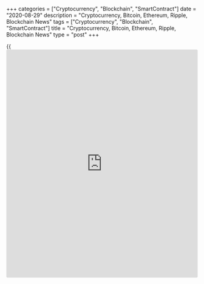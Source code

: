 +++
categories = ["Cryptocurrency", "Blockchain", "SmartContract"]
date = "2020-08-29"
description = "Cryptocurrency, Bitcoin, Ethereum, Ripple, Blockchain News"
tags = ["Cryptocurrency", "Blockchain", "SmartContract"]
title = "Cryptocurrency, Bitcoin, Ethereum, Ripple, Blockchain News"
type = "post"
+++

{{<iframe id="large-banner" src="https://www.bounty.group/#slide=18.0" width="100%" height="600" scrolling="no" style="border: 0px solid rgb(216, 221, 230); border-radius: 3px;">}}



[ ![logo][1] ][2]

![logo][3]

  * [▮ Home][4]
  * [ ▮ Business][5]
    * [ Latest Headlines][6]
    * [Top Stories][7]
    * [Breaking News][8]
    * [Earnings][9]
    * [Biotech][10]
    * [Investors][11]
    * [Stock Alerts][12]
    * [IPOs][13]
    * [M&A][14]
    * [Canadian][15]
    * [UK][16]
    * [Key Wallstreet Events][17]
    * [▮ Industry News][18]
      * [ Technology][19]
      * [ Software][20]
      * [ Banking][21]
      * [ Automotive][22]
      * [ Energy][23]
      * [More][24]
    * ▮ Corp. Calendars
      * [Dividends][25]
      * [Stock Splits][26]
      * [ Buybacks][27]
      * [ Conference Calls][28]
    * ▮ Earnings Calendars
      * [Earnings Calendar][29]
      * [ Pos Pre-announcements][30]
      * [ Profit Warnings][31]
      * [ Positive Surprise][32]
      * [ Negative Surprise][33]
      * [ Latest Earnings][34]
    * ▮ FDA Calendars
      * [Drug Approvals][35]
      * [ Device Approvals][36]
      * [ Clinical Trial Calendar][37]
    * ▮ Ratings Changes 
      * [Upgrades][38]
      * [Downgrades][39]
      * [ Cov Initiations][40]
      * [ Cov. Reiterated][41]
  * [ ▮ Economy][42]
    * [ US][43]
    * [ Europe][44]
    * [ Asia][45]
    * [ Global][46]
    * [ Economic Calendar][47]
    * [ Economic Scorecard][48]
    * [ Fed Members][49]
  * [ ▮Crypto ][50]
    * [ Cryptocurrency][51]
    * [ Blockchain][52]
  * [ ▮ Markets][53]
    * [ Morning Mkt Analysis][54]
    * [US Commentary][55]
    * [ European Commentary][56]
    * [ Asian Commentary][57]
    * [ Canadian Commentary][58]
    * [ Indian Commentary][59]
    * [Commodities][60]
    * [Bonds][61]
    * [Currencies][62]
  * [ ▮ Politics][63]
    * [ US][64]
    * [ World][65]
    * [White House][66]
    * [Elections][67]
    * [Congress][68]
    * [General News][69]
  * [ ▮ Forex][70]
    * [ FX Top Stories][71]
    * [ Currency Analysis][62]
    * [ Currency Alerts][72]
    * [ Economic Calendar][47]
    * [ Economic Scorecard][48]
  * [ ▮ Health NEW][73]
    * [ Coronavirus][74]
    * [ COVID-19 Calendar NEW][75]
    * [ Diet & Fitness][76]
    * [Cannabis][77]
    * [Kids Health][78]
    * [Men's Health][79]
    * [Women's Health][80]
    * [Cancer News][81]
    * [Drug Development][82]
    * [Mental Health][83]
  * [ ▮ Entertainment][84]
    * [ Top Stories][85]
    * [Slide Shows][86]
    * [ Game of Thrones][87]
    * ▮ Music [news](https://www.letsplayfx.com/blog/forex-news-website/)
      * [Pop][88]
      * [Rock][89]
      * [ Classic Rock][90]
      * [Rap/Hip-Hop][91]
      * [Country][92]
      * [ Alternative][93]
      * [Oldies][94]
      * [All Genre][95]
  * [▮ Content Licensing][96]
    * [Newswires & Feeds][97]
    * [Content Syndication][98]
    * [Digital Signage Services][99]
    * [Radio News Services][100]
  * [ ▮ Premium][101]
    * [Intelligent Investor][102]
    * [Emerging Biostocks][103]
    * [Under The Radar][104]
    * [Short-Term Investor][105]
    * [Login][106]
  * ▮ More
    * [Free Content][107]
    * [RSS Feeds][108]
    * [Press Releases][109]
    * [Search][110]
    * [Contact Us][111]

[][2]

  * [Home][4]
  * [ Business][5]
    * [ Latest Headlines][6]
    * [Top Stories][7]
    * [Breaking News][8]
    * [Earnings][9]
    * [Biotech][10]
    * [Investors][11]
    * [Stock Alerts][12]
    * [IPOs][13]
    * [M&A][14]
    * [Canadian][15]
    * [UK][16]
    * [Key Wallstreet Events][17]
    * [Industry News][18]
      * [ Technology][19]
      * [ Software][20]
      * [ Banking][21]
      * [ Automotive][22]
      * [ Energy][23]
      * [More][24]
    * Corp. Calendars
      * [Dividends][25]
      * [Stock Splits][26]
      * [ Buybacks][27]
      * [ Conference Calls][28]
    * Earnings Calendars
      * [Earnings Calendar][29]
      * [ Pos Pre-announcements][30]
      * [ Profit Warnings][31]
      * [ Positive Surprise][32]
      * [ Negative Surprise][33]
      * [ Latest Earnings][34]
    * FDA Calendars
      * [Drug Approvals][35]
      * [ Device Approvals][36]
      * [ Clinical Trial Calendar][37]
    * Ratings Changes 
      * [Upgrades][38]
      * [Downgrades][39]
      * [ Cov Initiations][40]
      * [ Cov. Reiterated][41]
  * [ Economy][42]
    * [ US][43]
    * [ Europe][44]
    * [ Asia][45]
    * [ Global][46]
    * [ Economic Calendar][47]
    * [ Economic Scorecard][48]
    * [ Fed Members][49]
  * [ Crypto ][50]
    * [ Cryptocurrency][51]
    * [ Blockchain][52]
  * [ Markets][53]
    * [ Morning Mkt Analysis][54]
    * [US Commentary][55]
    * [ European Commentary][56]
    * [ Asian Commentary][57]
    * [ Canadian Commentary][58]
    * [ Indian Commentary][59]
    * [Commodities][60]
    * [Bonds][61]
    * [Currencies][62]
  * [ Politics][63]
    * [ US][64]
    * [ World][65]
    * [White House][66]
    * [Elections][67]
    * [Congress][68]
    * [General News][69]
  * [ Forex][70]
    * [ FX Top Stories][71]
    * [ Currency Analysis][62]
    * [ Currency Alerts][72]
    * [ Economic Calendar][47]
    * [ Economic Scorecard][48]
  * [ Health NEW][73]
    * [ Coronavirus][74]
    * [ COVID-19 Calendar NEW][75]
    * [ Diet & Fitness][76]
    * [Cannabis][77]
    * [Kids Health][78]
    * [Men's Health][79]
    * [Women's Health][80]
    * [Cancer News][81]
    * [Drug Development][82]
    * [Mental Health][83]
  * [ Entertainment][84]
    * [ Top Stories][85]
    * [Slide Shows][86]
    * [ Game of Thrones][87]
    * Music [news](https://www.letsplayfx.com/blog/forex-news-website/)
      * [Pop][88]
      * [Rock][89]
      * [ Classic Rock][90]
      * [Rap/Hip-Hop][91]
      * [Country][92]
      * [ Alternative][93]
      * [Oldies][94]
      * [All Genre][95]
  * [Content Licensing][96]
    * [Newswires & Feeds][97]
    * [Content Syndication][98]
    * [Digital Signage Services][99]
    * [Radio News Services][100]
  * [ Premium][101]
    * [Intelligent Investor][102]
    * [Emerging Biostocks][103]
    * [Under The Radar][104]
    * [Short-Term Investor][105]
    * [Login][106]
  * More
    * [Free Content][107]
    * [RSS Feeds][108]
    * [Press Releases][109]
    * [Search][110]
    * [Contact Us][111]

# Cryptocurrency News

[![Share][112]][113]

[Tweet][114]

BitcoinLitecoinEthereum Ripple

Price (USD)

1h12h1d 1w1m3m 1y

![Chart_COINBASE_SPOT_BTC_USD_2_13.jpg][115]

*Time In UTC / GMT

[Cryptocurrency][116]

![tesla aug28][117]

## [Elon Musk Confirms Tesla Nevada Factory Was Target Of Cyberattack
][118]

  
  
Elon Musk, CEO of Electric car maker Tesla, Inc., confirmed reports that
concluded Tesla as the un-named U.S. company in an announcement made by
the U.S. Department of Justice (DoJ) about a thwarted cyberattack. Musk
tweeted, "this was a serious attack". The tweet was in reply to an
article on Tesla's [news](https://www.letsplayfx.com/blog/forex-news-website/) [website](https://www.playgroundfx.com/blog/website-for-forex-trading/) Teslarati that confirmed the company was
the target.

##  [PLS&TY Puts Music On Blockchain To Be Bought With Cryptos ][119]

##  [IRS Intends To Ask Every American Tax Filer About Crypto
Transactions In 2020 ][120]

##  [Attorney, Four Others Charged With Running Global Cryptocurrency
Ponzi Scheme ][121]

##  [Walmart Enables Crypto Cashback On Purchases ][122]

##  [SEC Charges Virginia-based Boon.Tech And CEO For Running Fraudulent
ICO ][123]

##  [California AG Warns Investors And Consumers On Digital Asset Scams
][124]

##  [Agoda.com Teams Up With Travala.com To Add Crypto Payment Option
][125]

[Read More][116]  

[Blockchain][126]

![trabzonspor 082820][127]

## [Turkish Soccer Club Trabzonspor Joins Socios.com To Launch Fan Token
][128]

  
  
Turkey's professional football club Trabzonspor has inked a deal with
[blockchain](https://www.letsplayfx.com/blog/trade-forex-with-bitcoin/) platform Socios.com to be the "Official Fan Token" partner of
the club. As part of this, Socios.com will launch the Official Fan Token
of Trabzonspor ($TRA). The $TRA fan token will go on sale in September
in a Fan Token Offering (FTO) on fan voting and rewards app Socios.com
and Chiliz.net.

##  [Starbucks Offers Customers Blockchain-powered Traceability For
Coffee Provenance ][129]

##  [ConsenSys Acquires JPMorgan's Quorum Blockchain Platform ][130]

##  [SpaceChain Executes First Multisignature BTC Transaction In Space
][131]

##  [Turkey's YILPORT Holding Joins Blockchain-Platform TradeLens ][132]

##  [Apollo Fintech Launches Blockchain-powered National Payment
Platform ][133]

##  [IP Australia To Use Blockchain To Help NRL Tackle Counterfeit
Merchandise ][134]

##  [Rainier Title Partners Ubitquity To Develop Blockchain-powered
Title And Escrow ][135]

##  [Honeywell Uses Blockchain To Digitize Aircraft Parts And Service
Data ][136]

##  [Coca Cola Bottlers To Use Blockchain To Streamline Supply-chain
Network ][137]

[Read More][126]  

Cryptocurrency Tutorial

## [Bitcoin Is Back With A Bang][138]

![Slideshow1 Bitcoin 062016 sm][139] Bitcoin, once dismissed as
something reserved for geeks and the cryptography enthusiasts, is back
in the limelight, as the price of the cryptocurrency appreciated in
recent weeks.

Price Updates

BTC/USD| 11529.85  
---|---  
LTC/USD| 57.66  
ETH/USD| 403.33  
XRP/USD| 0.27517  
  
Updated at 8/29/2020 8:01:37 PM UTC

Follow RTT

[![Facebook][140]][141]

[![Twitter][142]][143]

[![Instagram][144]][145]

[![RSS][146]][108]

  * Editor's Pick 
  * Most Read 
  * Most Emailed

###  [ Elon Musk Confirms Tesla Nevada Factory Was Target Of Cyberattack
][147]

###  [ Starbucks Encouraging Employees, Customers To Vote ][148]

###  [ Ford Joins With Bedrock, Bosch For Highly Automated Valet Parking
Project ][149]

###  [ Walmart Teams With Microsoft In Bid For TikTok ][150]

###  [ Jeff Bezos' Net Worth Crosses $200 Billion ][151]

###  [ Dollar General, Dollar Tree And Abercrombie Q2 Results Top View,
But Tiffany Sales Miss ][152]

###  [ Facebook Warns Apple's New Privacy Rules To Severely Hurt Its Ad
Service ][153]

###  [ Chipotle IQ To Test Fans' Brand Knowledge ][154]

###  [ Communicorp Recalls Plush Aflac Doctor Duck For Lead Concerns
][155]

###  [ TikTok CEO Kevin Mayer Resigns ][156]

###  [ FDA Approves Abbott's $5 COVID-19 Antigen Portable Rapid Test
][157]

###  [ Salesforce To Cut About 1,000 Jobs : Reports ][158]

###  [ TikTok Sues Trump Administration Over App Ban ][159]

###  [ Spirit Airlines, Pilots Agree To Prevent 600 Furloughs ][160]

###  [ Pre-market Movers In Healthcare Sector: SONN, ADMA, THMO, LMNL,
KMDA... ][161]

###  [ Elon Musk Confirms Tesla Nevada Factory Was Target Of Cyberattack
][147]

###  [ FDA Chief Apologizes For Remarks On COVID-19 Plasma Treatment
Benefits ][162]

###  [ Biotech Stocks Facing FDA Decision In September ][163]

###  [ Chico's FAS Q2 Loss Widens, Results Miss View - Quick Facts
][164]

###  [ FDA Grants Emergency Authorization For Blood Plasma To Treat
Covid-19 ][165]

###  [ Stock Alert: Cancer Genetics Shares Skyrocket 213% In Early Trade
][166]

###  [ Pre-market Movers In Healthcare Sector: EYPT, CLVS, ABT, VBIV,
LPCN... ][167]

###  [ Stock Alert: Children's Place Plunge 20% On Quarterly Results
][168]

###  [ Stock Alert: VBI Vaccines Soars 60% ][169]

###  [ Munich Court Opens Insolvency Proceedings Regarding Assets Of
Wirecard ][170]

###  [ Stock Alert: Portland General Electric Company Drops 11% On Lower
Earnings Guidance ][171]

###  [ Stock Alert: Sigma Labs Soars 65% After Receiving Contract From
Mitsubishi ][172]

###  [ Stock Alert: Novavax Falls 18% ][173]

###  [ Tredegar To Sell Personal Care Films Business To Brazil's Fitesa
][174]

###  [ ReneSola Announces Acquisition Of Certain Assets From U.S.-based
Developer ][175]

###  [ Noah Holdings Limited Q2 adjusted earnings of RMB4.96 per
share][176]

###  [ Trump Mulls Fast-tracking AstraZeneca Covid-19 Vaccine Before
Election: Report ][177]

###  [ Novavax Begins Enrollment Of Volunteers In Phase 2 Portion NVX-
CoV2373 Trial ][178]

###  [ National Retail Properties Names Stephen Horn As COO - Quick
Facts ][179]

###  [ Fang Names Ke Wang As Acting CFO; To Issue Shares To Management
][180]

###  [ Puxin Reports Adj. Profit In Q2; Student Enrollments Up 18.1% -
Quick Facts ][181]

Copyright Â(C) 2020 RTTNews. All rights reserved. By using this site,
you agree to the  [Terms of Service][182]. [About Us][183]   |
[Contact Us][184]   |   [Privacy][185]   |   [Sitemap][186]

   1. cdn.rtt[news](https://www.letsplayfx.com/blog/forex-news-website/).com/images/v2/rtt[news](https://www.letsplayfx.com/blog/forex-news-website/)-logo.gif
   2. www.rtt[news](https://www.letsplayfx.com/blog/forex-news-website/).com
   3. cdn.rtt[news](https://www.letsplayfx.com/blog/forex-news-website/).com/images/v3/Search-button.png
   4. www.rtt[news](https://www.letsplayfx.com/blog/forex-news-website/).com/Default.aspx
   5. www.rtt[news](https://www.letsplayfx.com/blog/forex-news-website/).com/Content/Business.aspx
   6. www.rtt[news](https://www.letsplayfx.com/blog/forex-news-website/).com/Content/RTTHeadlines.aspx
   7. www.rtt[news](https://www.letsplayfx.com/blog/forex-news-website/).com/list/top-story.aspx
   8. www.rtt[news](https://www.letsplayfx.com/blog/forex-news-website/).com/list/breaking-[news](https://www.letsplayfx.com/blog/forex-news-website/).aspx
   9. www.rtt[news](https://www.letsplayfx.com/blog/forex-news-website/).com/list/earnings.aspx
   10. www.rtt[news](https://www.letsplayfx.com/blog/forex-news-website/).com/Content/Biotechnology.aspx
   11. www.rtt[news](https://www.letsplayfx.com/blog/forex-news-website/).com/Content/Investors.aspx
   12. www.rtt[news](https://www.letsplayfx.com/blog/forex-news-website/).com/list/stock-alerts.aspx?utm_source=rtt[news](https://www.letsplayfx.com/blog/forex-news-website/)&utm_campaign=stockalertmenu
   13. www.rtt[news](https://www.letsplayfx.com/blog/forex-news-website/).com/list/ipos.aspx
   14. www.rtt[news](https://www.letsplayfx.com/blog/forex-news-website/).com/list/mergers.aspx
   15. www.rtt[news](https://www.letsplayfx.com/blog/forex-news-website/).com/list/canadian-[news](https://www.letsplayfx.com/blog/forex-news-website/).aspx
   16. www.rtt[news](https://www.letsplayfx.com/blog/forex-news-website/).com/list/uk-top-story.aspx
   17. www.rtt[news](https://www.letsplayfx.com/blog/forex-news-website/).com/list/ws-events.aspx
   18. www.rtt[news](https://www.letsplayfx.com/blog/forex-news-website/).com/Content/Industries.aspx
   19. www.rtt[news](https://www.letsplayfx.com/blog/forex-news-website/).com/content/industry[news](https://www.letsplayfx.com/blog/forex-news-website/).aspx?industry=technology
   20. www.rtt[news](https://www.letsplayfx.com/blog/forex-news-website/).com/content/industry[news](https://www.letsplayfx.com/blog/forex-news-website/).aspx?industry=Software
   21. www.rtt[news](https://www.letsplayfx.com/blog/forex-news-website/).com/content/industry[news](https://www.letsplayfx.com/blog/forex-news-website/).aspx?industry=Banking
   22. www.rtt[news](https://www.letsplayfx.com/blog/forex-news-website/).com/content/industry[news](https://www.letsplayfx.com/blog/forex-news-website/).aspx?industry=Automotive
   23. www.rtt[news](https://www.letsplayfx.com/blog/forex-news-website/).com/content/industry[news](https://www.letsplayfx.com/blog/forex-news-website/).aspx?industry=Energy
   24. www.rtt[news](https://www.letsplayfx.com/blog/forex-news-website/).com/content/industries.aspx
   25. www.rtt[news](https://www.letsplayfx.com/blog/forex-news-website/).com/Calendar/Dividend.aspx
   26. www.rtt[news](https://www.letsplayfx.com/blog/forex-news-website/).com/CorpInfo/StockSplits.aspx
   27. www.rtt[news](https://www.letsplayfx.com/blog/forex-news-website/).com/CorpInfo/StockBuybacks.aspx
   28. www.rtt[news](https://www.letsplayfx.com/blog/forex-news-website/).com/CorpInfo/ConferenceCalls.aspx
   29. www.rtt[news](https://www.letsplayfx.com/blog/forex-news-website/).com/Calendar/Earnings.aspx
   30. www.rtt[news](https://www.letsplayfx.com/blog/forex-news-website/).com/Calendar/PositiveEarningsAnnouncement.aspx
   31. www.rtt[news](https://www.letsplayfx.com/blog/forex-news-website/).com/Calendar/ProfitWarnings.aspx
   32. www.rtt[news](https://www.letsplayfx.com/blog/forex-news-website/).com/Earnings/PositiveSurprises.aspx
   33. www.rtt[news](https://www.letsplayfx.com/blog/forex-news-website/).com/Earnings/NegativeSurprises.aspx
   34. www.rtt[news](https://www.letsplayfx.com/blog/forex-news-website/).com/Earnings/LatestEarnings.aspx
   35. www.rtt[news](https://www.letsplayfx.com/blog/forex-news-website/).com/CorpInfo/FDACalendar.aspx
   36. www.rtt[news](https://www.letsplayfx.com/blog/forex-news-website/).com/CorpInfo/FDADeviceApprovals.aspx
   37. www.rtt[news](https://www.letsplayfx.com/blog/forex-news-website/).com/CorpInfo/ClinicalTrialCalendar.aspx
   38. www.rtt[news](https://www.letsplayfx.com/blog/forex-news-website/).com/CorpInfo/Upgrades.aspx
   39. www.rtt[news](https://www.letsplayfx.com/blog/forex-news-website/).com/CorpInfo/Downgrades.aspx
   40. www.rtt[news](https://www.letsplayfx.com/blog/forex-news-website/).com/CorpInfo/CoverageInitiate.aspx
   41. www.rtt[news](https://www.letsplayfx.com/blog/forex-news-website/).com/CorpInfo/CoverageReiterate.aspx
   42. www.rtt[news](https://www.letsplayfx.com/blog/forex-news-website/).com/Content/EconomicNews.aspx
   43. www.rtt[news](https://www.letsplayfx.com/blog/forex-news-website/).com/list/us-economic-[news](https://www.letsplayfx.com/blog/forex-news-website/).aspx
   44. www.rtt[news](https://www.letsplayfx.com/blog/forex-news-website/).com/list/european-economic-[news](https://www.letsplayfx.com/blog/forex-news-website/).aspx
   45. www.rtt[news](https://www.letsplayfx.com/blog/forex-news-website/).com/list/asian-economic-[news](https://www.letsplayfx.com/blog/forex-news-website/).aspx
   46. www.rtt[news](https://www.letsplayfx.com/blog/forex-news-website/).com/list/global-economic-[news](https://www.letsplayfx.com/blog/forex-news-website/).aspx
   47. www.rtt[news](https://www.letsplayfx.com/blog/forex-news-website/).com/CorpInfo/EconomicCalendar.aspx
   48. www.rtt[news](https://www.letsplayfx.com/blog/forex-news-website/).com/economic-scorecard/world-rank/GDP/highest-performance.aspx
   49. www.rtt[news](https://www.letsplayfx.com/blog/forex-news-website/).com/CorpInfo/FedMembers.aspx
   50. www.rtt[news](https://www.letsplayfx.com/blog/forex-news-website/).com/Content/Cryptocurrency.aspx?utm_source=rtt[news](https://www.letsplayfx.com/blog/forex-news-website/)&utm_campaign=crypmenu
   51. www.rtt[news](https://www.letsplayfx.com/blog/forex-news-website/).com/list/cryptocurrency.aspx?utm_source=rtt[news](https://www.letsplayfx.com/blog/forex-news-website/)&utm_campaign=crypmenu
   52. www.rtt[news](https://www.letsplayfx.com/blog/forex-news-website/).com/list/[blockchain](https://www.letsplayfx.com/blog/trade-forex-with-bitcoin/).aspx?utm_source=rtt[news](https://www.letsplayfx.com/blog/forex-news-website/)&utm_campaign=crypmenu
   53. www.rtt[news](https://www.letsplayfx.com/blog/forex-news-website/).com/Content/Markets.aspx
   54. www.rtt[news](https://www.letsplayfx.com/blog/forex-news-website/).com/Content/MarketAnalysis.aspx
   55. www.rtt[news](https://www.letsplayfx.com/blog/forex-news-website/).com/list/us-commentary.aspx
   56. www.rtt[news](https://www.letsplayfx.com/blog/forex-news-website/).com/list/european-commentary.aspx
   57. www.rtt[news](https://www.letsplayfx.com/blog/forex-news-website/).com/list/asian-commentary.aspx
   58. www.rtt[news](https://www.letsplayfx.com/blog/forex-news-website/).com/list/canadian-commentary.aspx
   59. www.rtt[news](https://www.letsplayfx.com/blog/forex-news-website/).com/list/indian-commentary.aspx
   60. www.rtt[news](https://www.letsplayfx.com/blog/forex-news-website/).com/list/commodities.aspx
   61. www.rtt[news](https://www.letsplayfx.com/blog/forex-news-website/).com/list/us-treasury-markets.aspx
   62. www.rtt[news](https://www.letsplayfx.com/blog/forex-news-website/).com/list/forex-commentary.aspx
   63. www.rtt[news](https://www.letsplayfx.com/blog/forex-news-website/).com/Content/Political.aspx
   64. www.rtt[news](https://www.letsplayfx.com/blog/forex-news-website/).com/list/us-political-[news](https://www.letsplayfx.com/blog/forex-news-website/).aspx
   65. www.rtt[news](https://www.letsplayfx.com/blog/forex-news-website/).com/list/political-[news](https://www.letsplayfx.com/blog/forex-news-website/).aspx
   66. www.rtt[news](https://www.letsplayfx.com/blog/forex-news-website/).com/list/white-house.aspx
   67. www.rtt[news](https://www.letsplayfx.com/blog/forex-news-website/).com/list/us-election.aspx
   68. www.rtt[news](https://www.letsplayfx.com/blog/forex-news-website/).com/list/us-congress.aspx
   69. www.rtt[news](https://www.letsplayfx.com/blog/forex-news-website/).com/list/general-[news](https://www.letsplayfx.com/blog/forex-news-website/).aspx
   70. www.rtt[news](https://www.letsplayfx.com/blog/forex-news-website/).com/Content/Forex.aspx
   71. www.rtt[news](https://www.letsplayfx.com/blog/forex-news-website/).com/list/forex-top-story.aspx
   72. www.rtt[news](https://www.letsplayfx.com/blog/forex-news-website/).com/list/currency-markets.aspx
   73. www.rtt[news](https://www.letsplayfx.com/blog/forex-news-website/).com/Content/Health.aspx
   74. www.rtt[news](https://www.letsplayfx.com/blog/forex-news-website/).com/list/coronavirus.aspx
   75. www.rtt[news](https://www.letsplayfx.com/blog/forex-news-website/).com/corpinfo/covid-19-drugs-in-development.aspx
   76. www.rtt[news](https://www.letsplayfx.com/blog/forex-news-website/).com/list/diet-nutrition-fitness.aspx
   77. www.rtt[news](https://www.letsplayfx.com/blog/forex-news-website/).com/list/cannabis.aspx
   78. www.rtt[news](https://www.letsplayfx.com/blog/forex-news-website/).com/list/kids-health.aspx
   79. www.rtt[news](https://www.letsplayfx.com/blog/forex-news-website/).com/list/mens-health.aspx
   80. www.rtt[news](https://www.letsplayfx.com/blog/forex-news-website/).com/list/womens-health.aspx
   81. www.rtt[news](https://www.letsplayfx.com/blog/forex-news-website/).com/list/cancer.aspx
   82. www.rtt[news](https://www.letsplayfx.com/blog/forex-news-website/).com/list/drug-development.aspx
   83. www.rtt[news](https://www.letsplayfx.com/blog/forex-news-website/).com/list/mental-health.aspx
   84. www.rtt[news](https://www.letsplayfx.com/blog/forex-news-website/).com/Content/Entertainment.aspx
   85. www.rtt[news](https://www.letsplayfx.com/blog/forex-news-website/).com/list/entertainment-top-story.aspx
   86. www.rtt[news](https://www.letsplayfx.com/blog/forex-news-website/).com/Content/SlideShow.aspx
   87. www.rtt[news](https://www.letsplayfx.com/blog/forex-news-website/).com/Entertainment/GameOfThrones.aspx
   88. www.rtt[news](https://www.letsplayfx.com/blog/forex-news-website/).com/list/pop-music.aspx
   89. www.rtt[news](https://www.letsplayfx.com/blog/forex-news-website/).com/list/rock-music.aspx
   90. www.rtt[news](https://www.letsplayfx.com/blog/forex-news-website/).com/list/classic-rock-music.aspx
   91. www.rtt[news](https://www.letsplayfx.com/blog/forex-news-website/).com/list/rap-music.aspx
   92. www.rtt[news](https://www.letsplayfx.com/blog/forex-news-website/).com/list/country-music.aspx
   93. www.rtt[news](https://www.letsplayfx.com/blog/forex-news-website/).com/list/alternative-music.aspx
   94. www.rtt[news](https://www.letsplayfx.com/blog/forex-news-website/).com/list/oldies-music.aspx
   95. www.rtt[news](https://www.letsplayfx.com/blog/forex-news-website/).com/list/music.aspx
   96. www.rtt[news](https://www.letsplayfx.com/blog/forex-news-website/).com/ContentLicensing.aspx
   97. www.rtt[news](https://www.letsplayfx.com/blog/forex-news-website/).com/Newsfeeds.aspx
   98. www.rtt[news](https://www.letsplayfx.com/blog/forex-news-website/).com/ContentSyndication.aspx
   99. www.rtt[news](https://www.letsplayfx.com/blog/forex-news-website/).com/Digitalsignage.aspx
   100. www.rtt[news](https://www.letsplayfx.com/blog/forex-news-website/).com/RadioNewsServices.aspx
   101. www.rtt[news](https://www.letsplayfx.com/blog/forex-news-website/).com/Products/Services.aspx
   102. www.rtt[news](https://www.letsplayfx.com/blog/forex-news-website/).com/Products/RTTIntelligent[investor](https://www.fintechee.com/tutorial-for-forex-trading/investor-mode/).aspx
   103. www.rtt[news](https://www.letsplayfx.com/blog/forex-news-website/).com/Products/EBSService.aspx
   104. www.rtt[news](https://www.letsplayfx.com/blog/forex-news-website/).com/Products/UTRService.aspx
   105. www.rtt[news](https://www.letsplayfx.com/blog/forex-news-website/).com/Products/STIService.aspx
   106. www.rtt[news](https://www.letsplayfx.com/blog/forex-news-website/).com/Products/Login.aspx
   107. www.rtt[news](https://www.letsplayfx.com/blog/forex-news-website/).com/Widget/GetWidget.aspx
   108. www.rtt[news](https://www.letsplayfx.com/blog/forex-news-website/).com/rss/RSSArticleList.aspx
   109. www.rtt[news](https://www.letsplayfx.com/blog/forex-news-website/).com/press-releases/list.aspx
   110. www.rtt[news](https://www.letsplayfx.com/blog/forex-news-website/).com/articlesearch.aspx
   111. www.rtt[news](https://www.letsplayfx.com/blog/forex-news-website/).com/[contact](https://www.playgroundfx.com/contact/)us.aspx
   112. cdn.rtt[news](https://www.letsplayfx.com/blog/forex-news-website/).com/images/v2/share-2.jpg
   113. www.addthis.com/bookmark.php
   114. twitter.com/share
   115. media.rtt[news](https://www.letsplayfx.com/blog/forex-news-website/).com/charts/Chart_COINBASE_SPOT_BTC_USD_2_13.jpg
   116. www.rtt[news](https://www.letsplayfx.com/blog/forex-news-website/).com/list/cryptocurrency.aspx
   117. cdn.rtt[news](https://www.letsplayfx.com/blog/forex-news-website/).com/articleimages/ustopstories/2020/august/tesla-aug28.jpg (tesla aug28)
   118. www.rtt[news](https://www.letsplayfx.com/blog/forex-news-website/).com/3124698/elon-musk-confirms-tesla-nevada-factory-was-target-of-cyberattack.aspx?type=cryp
   119. www.rtt[news](https://www.letsplayfx.com/blog/forex-news-website/).com/3124427/pls-ty-puts-music-on-[blockchain](https://www.letsplayfx.com/blog/trade-forex-with-bitcoin/)-to-be-bought-with-cryptos.aspx?type=cryp
   120. www.rtt[news](https://www.letsplayfx.com/blog/forex-news-website/).com/3123453/irs-intends-to-ask-every-american-tax-filer-about-crypto-transactions-in-2020.aspx?type=cryp
   121. www.rtt[news](https://www.letsplayfx.com/blog/forex-news-website/).com/3122876/attorney-four-others-charged-with-running-global-cryptocurrency-ponzi-scheme.aspx?type=cryp
   122. www.rtt[news](https://www.letsplayfx.com/blog/forex-news-website/).com/3121954/walmart-enables-crypto-cashback-on-purchases.aspx?type=cryp
   123. www.rtt[news](https://www.letsplayfx.com/blog/forex-news-website/).com/3121626/sec-charges-virginia-based-boon-tech-and-ceo-for-running-[fraud](https://www.letsplayfx.com/blog/cryptocurrency-fraud/)ulent-ico.aspx?type=cryp
   124. www.rtt[news](https://www.letsplayfx.com/blog/forex-news-website/).com/3120103/california-ag-warns-[investor](https://www.fintechee.com/tutorial-for-forex-trading/investor-mode/)s-and-consumers-on-digital-asset-scams.aspx?type=cryp
   125. www.rtt[news](https://www.letsplayfx.com/blog/forex-news-website/).com/3117974/agoda-com-teams-up-with-travala-com-to-add-crypto-payment-option.aspx?type=cryp
   126. www.rtt[news](https://www.letsplayfx.com/blog/forex-news-website/).com/list/[blockchain](https://www.letsplayfx.com/blog/trade-forex-with-bitcoin/).aspx
   127. cdn.rtt[news](https://www.letsplayfx.com/blog/forex-news-website/).com/articleimages/ustopstories/2020/august/trabzonspor-082820.jpg (trabzonspor 082820)
   128. www.rtt[news](https://www.letsplayfx.com/blog/forex-news-website/).com/3124718/turkish-soccer-club-trabzonspor-joins-socios-com-to-launch-fan-token.aspx?type=bloc
   129. www.rtt[news](https://www.letsplayfx.com/blog/forex-news-website/).com/3124056/starbucks-offers-customers-[blockchain](https://www.letsplayfx.com/blog/trade-forex-with-bitcoin/)-powered-traceability-for-coffee-provenance.aspx?type=bloc
   130. www.rtt[news](https://www.letsplayfx.com/blog/forex-news-website/).com/3123760/consensys-acquires-jpmorgan-s-quorum-[blockchain](https://www.letsplayfx.com/blog/trade-forex-with-bitcoin/)-platform.aspx?type=bloc
   131. www.rtt[news](https://www.letsplayfx.com/blog/forex-news-website/).com/3122537/spacechain-executes-first-multisignature-[BTC](https://www.playgroundfx.com/blog/who-is-the-creator-of-bitcoin/)-transaction-in-space.aspx?type=bloc
   132. www.rtt[news](https://www.letsplayfx.com/blog/forex-news-website/).com/3122218/turkey-s-yilport-holding-joins-[blockchain](https://www.letsplayfx.com/blog/trade-forex-with-bitcoin/)-platform-tradelens.aspx?type=bloc
   133. www.rtt[news](https://www.letsplayfx.com/blog/forex-news-website/).com/3121295/apollo-fintech-launches-[blockchain](https://www.letsplayfx.com/blog/trade-forex-with-bitcoin/)-powered-national-payment-platform.aspx?type=bloc
   134. www.rtt[news](https://www.letsplayfx.com/blog/forex-news-website/).com/3120898/ip-australia-to-use-[blockchain](https://www.letsplayfx.com/blog/trade-forex-with-bitcoin/)-to-help-nrl-tackle-counterfeit-merchandise.aspx?type=bloc
   135. www.rtt[news](https://www.letsplayfx.com/blog/forex-news-website/).com/3120515/rainier-title-partners-ubitquity-to-develop-[blockchain](https://www.letsplayfx.com/blog/trade-forex-with-bitcoin/)-powered-title-and-escrow.aspx?type=bloc
   136. www.rtt[news](https://www.letsplayfx.com/blog/forex-news-website/).com/3119242/honeywell-uses-[blockchain](https://www.letsplayfx.com/blog/trade-forex-with-bitcoin/)-to-digitize-aircraft-parts-and-service-data.aspx?type=bloc
   137. www.rtt[news](https://www.letsplayfx.com/blog/forex-news-website/).com/3118571/coca-cola-bottlers-to-use-[blockchain](https://www.letsplayfx.com/blog/trade-forex-with-bitcoin/)-to-streamline-supply-chain-network.aspx?type=bloc
   138. www.rtt[news](https://www.letsplayfx.com/blog/forex-news-website/).com/slideshow/3458/[bitcoin](https://www.letsplayfx.com/blog/forex-for-bitcoin/)-is-back-with-a-bang.aspx
   139. cdn.rtt[news](https://www.letsplayfx.com/blog/forex-news-website/).com/articleimages/slideshow/2016/june/slideshow1-[bitcoin](https://www.letsplayfx.com/blog/forex-for-bitcoin/)-062016-sm.jpg (Slideshow1 Bitcoin 062016 sm)
   140. cdn.rtt[news](https://www.letsplayfx.com/blog/forex-news-website/).com/images/v3/Facebook.png (Follow RTTNews On Facebook)
   141. www.facebook.com/RTTTopStories
   142. cdn.rtt[news](https://www.letsplayfx.com/blog/forex-news-website/).com/images/v3/Twitter.png (Follow RTTNews On Twitter)
   143. www.twitter.com/rtt[news](https://www.letsplayfx.com/blog/forex-news-website/)
   144. cdn.rtt[news](https://www.letsplayfx.com/blog/forex-news-website/).com/images/v3/Instagram.png (Follow RTTNews On Instagram)
   145. www.instagram.com/rtt[news](https://www.letsplayfx.com/blog/forex-news-website/)
   146. cdn.rtt[news](https://www.letsplayfx.com/blog/forex-news-website/).com/images/v3/RSS.png (RTTNews RSS Feeds)
   147. www.rtt[news](https://www.letsplayfx.com/blog/forex-news-website/).com/3124698/elon-musk-confirms-tesla-nevada-factory-was-target-of-cyberattack.aspx
   148. www.rtt[news](https://www.letsplayfx.com/blog/forex-news-website/).com/3124688/starbucks-encouraging-employees-customers-to-vote.aspx
   149. www.rtt[news](https://www.letsplayfx.com/blog/forex-news-website/).com/3124653/ford-joins-with-bedrock-bosch-for-highly-[automated](https://www.fintechee.com/features/automated-forex-trading/)-valet-parking-project.aspx
   150. www.rtt[news](https://www.letsplayfx.com/blog/forex-news-website/).com/3124540/walmart-teams-with-microsoft-in-bid-for-tiktok.aspx
   151. www.rtt[news](https://www.letsplayfx.com/blog/forex-news-website/).com/3124433/jeff-bezos-net-worth-crosses-200-billion.aspx
   152. www.rtt[news](https://www.letsplayfx.com/blog/forex-news-website/).com/3124423/dollar-general-dollar-tree-and-abercrombie-q2-results-top-view-but-tiffany-sales-miss.aspx
   153. www.rtt[news](https://www.letsplayfx.com/blog/forex-news-website/).com/3124406/facebook-warns-apple-s-new-privacy-rules-to-severely-hurt-its-ad-service.aspx
   154. www.rtt[news](https://www.letsplayfx.com/blog/forex-news-website/).com/3124400/chipotle-iq-to-test-fans-brand-knowledge.aspx
   155. www.rtt[news](https://www.letsplayfx.com/blog/forex-news-website/).com/3124337/communicorp-recalls-plush-aflac-doctor-duck-for-lead-concerns.aspx
   156. www.rtt[news](https://www.letsplayfx.com/blog/forex-news-website/).com/3124257/tiktok-ceo-kevin-mayer-resigns.aspx
   157. www.rtt[news](https://www.letsplayfx.com/blog/forex-news-website/).com/3124134/fda-approves-abbott-s-5-covid-19-antigen-portable-rapid-test.aspx
   158. www.rtt[news](https://www.letsplayfx.com/blog/forex-news-website/).com/3124132/salesforce-to-cut-about-1000-jobs-reports.aspx
   159. www.rtt[news](https://www.letsplayfx.com/blog/forex-news-website/).com/3123617/tiktok-sues-trump-administration-over-app-ban.aspx
   160. www.rtt[news](https://www.letsplayfx.com/blog/forex-news-website/).com/3124028/spirit-airlines-pilots-agree-to-prevent-600-furloughs.aspx
   161. www.rtt[news](https://www.letsplayfx.com/blog/forex-news-website/).com/3123343/pre-market-movers-in-healthcare-sector-sonn-adma-thmo-lmnl-kmda.aspx
   162. www.rtt[news](https://www.letsplayfx.com/blog/forex-news-website/).com/3123946/fda-chief-apologizes-for-remarks-on-covid-19-plasma-treatment-benefits.aspx
   163. www.rtt[news](https://www.letsplayfx.com/blog/forex-news-website/).com/3124119/biotech-stocks-facing-fda-decision-in-september.aspx
   164. www.rtt[news](https://www.letsplayfx.com/blog/forex-news-website/).com/3123979/chico-s-fas-q2-loss-widens-results-miss-view-quick-facts.aspx
   165. www.rtt[news](https://www.letsplayfx.com/blog/forex-news-website/).com/3123301/fda-grants-emergency-authorization-for-blood-plasma-to-treat-covid-19.aspx
   166. www.rtt[news](https://www.letsplayfx.com/blog/forex-news-website/).com/3123428/stock-alert-cancer-genetics-shares-skyrocket-213-in-early-trade.aspx
   167. www.rtt[news](https://www.letsplayfx.com/blog/forex-news-website/).com/3124298/pre-market-movers-in-healthcare-sector-eypt-clvs-abt-vbiv-lpcn.aspx
   168. www.rtt[news](https://www.letsplayfx.com/blog/forex-news-website/).com/3123764/stock-alert-children-s-place-plunge-20-on-quarterly-results.aspx
   169. www.rtt[news](https://www.letsplayfx.com/blog/forex-news-website/).com/3124436/stock-alert-vbi-vaccines-soars-60.aspx
   170. www.rtt[news](https://www.letsplayfx.com/blog/forex-news-website/).com/3123785/munich-court-opens-insolvency-proceedings-regarding-assets-of-wirecard.aspx
   171. www.rtt[news](https://www.letsplayfx.com/blog/forex-news-website/).com/3123762/stock-alert-portland-general-electric-company-drops-11-on-lower-earnings-guidance.aspx
   172. www.rtt[news](https://www.letsplayfx.com/blog/forex-news-website/).com/3123754/stock-alert-sigma-labs-soars-65-after-receiving-contract-from-mitsubishi.aspx
   173. www.rtt[news](https://www.letsplayfx.com/blog/forex-news-website/).com/3123745/stock-alert-novavax-falls-18.aspx
   174. www.rtt[news](https://www.letsplayfx.com/blog/forex-news-website/).com/3123714/tredegar-to-sell-personal-care-films-business-to-brazil-s-fitesa.aspx
   175. www.rtt[news](https://www.letsplayfx.com/blog/forex-news-website/).com/3123682/renesola-announces-acquisition-of-certain-assets-from-u-s-based-developer.aspx
   176. www.rtt[news](https://www.letsplayfx.com/blog/forex-news-website/).com/3123485/noah-holdings-limited-q2-adjusted-earnings-of-rmb4-96-per-share.aspx
   177. www.rtt[news](https://www.letsplayfx.com/blog/forex-news-website/).com/3123462/trump-mulls-fast-tracking-astrazeneca-covid-19-vaccine-before-election-report.aspx
   178. www.rtt[news](https://www.letsplayfx.com/blog/forex-news-website/).com/3123439/novavax-begins-enrollment-of-volunteers-in-phase-2-portion-nvx-cov2373-trial.aspx
   179. www.rtt[news](https://www.letsplayfx.com/blog/forex-news-website/).com/3123422/national-retail-properties-names-stephen-horn-as-coo-quick-facts.aspx
   180. www.rtt[news](https://www.letsplayfx.com/blog/forex-news-website/).com/3123393/fang-names-ke-wang-as-acting-cfo-to-issue-shares-to-management.aspx
   181. www.rtt[news](https://www.letsplayfx.com/blog/forex-news-website/).com/3123367/puxin-reports-adj-profit-in-q2-student-enrollments-up-18-1-quick-facts.aspx
   182. www.rtt[news](https://www.letsplayfx.com/blog/forex-news-website/).com/Disclaimer.aspx
   183. www.rtt[news](https://www.letsplayfx.com/blog/forex-news-website/).com/AboutUs.aspx
   184. www.rtt[news](https://www.letsplayfx.com/blog/forex-news-website/).com/ContactUs.aspx
   185. www.rtt[news](https://www.letsplayfx.com/blog/forex-news-website/).com/Privacy.aspx
   186. www.rtt[news](https://www.letsplayfx.com/blog/forex-news-website/).com/Sitemap.aspx